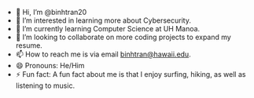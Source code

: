 - 👋 Hi, I’m @binhtran20
- 👀 I’m interested in learning more about Cybersecurity.
- 🌱 I’m currently learning Computer Science at UH Manoa.
- 💞️ I’m looking to collaborate on more coding projects to expand my resume.
- 📫 How to reach me is via email binhtran@hawaii.edu.
- 😄 Pronouns: He/Him
- ⚡ Fun fact: A fun fact about me is that I enjoy surfing, hiking, as well as listening to music.

<!---
binhtran20/binhtran20 is a ✨ special ✨ repository because its `README.md` (this file) appears on your GitHub profile.
You can click the Preview link to take a look at your changes.
--->
